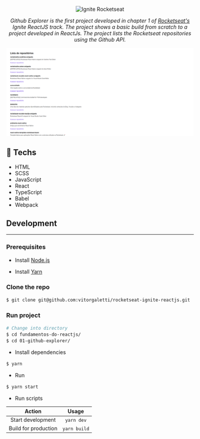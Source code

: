 <p align="center">
   <img src="https://xesque.rocketseat.dev/platform/1615173790188.svg" alt="Ignite Rocketseat"/>
</p>

<p align="center"><em>Github Explorer is the first project developed in chapter 1 of <a href="https://github.com/Rocketseat" target="_blank">Rocketseat's</a> Ignite ReactJS track. The project shows a basic build from scratch to a project developed in ReactJs. The project lists the Rocketseat repositories using the Github API.</em></p>

![Website](./assets/img/preview.png)

## :rocket: Techs

<ul>
  <li> HTML</li>
  <li> SCSS </li>
  <li> JavaScript </li>
  <li> React </li>
  <li> TypeScript </li>
  <li> Babel </li>
  <li> Webpack </li>
</ul>

## Development

---

### Prerequisites

- Install [Node.js](https://nodejs.org)

- Install [Yarn](https://yarnpkg.com/)

### Clone the repo

```bash
$ git clone git@github.com:vitorgaletti/rocketseat-ignite-reactjs.git
```

### Run project

```bash
# Change into directory
$ cd fundamentos-do-reactjs/
$ cd 01-github-explorer/
```

- Install dependencies

```bash
$ yarn
```

- Run

```bash
$ yarn start
```

- Run scripts

|        Action        |    Usage     |
| :------------------: | :----------: |
|  Start development   |  `yarn dev`  |
| Build for production | `yarn build` |
